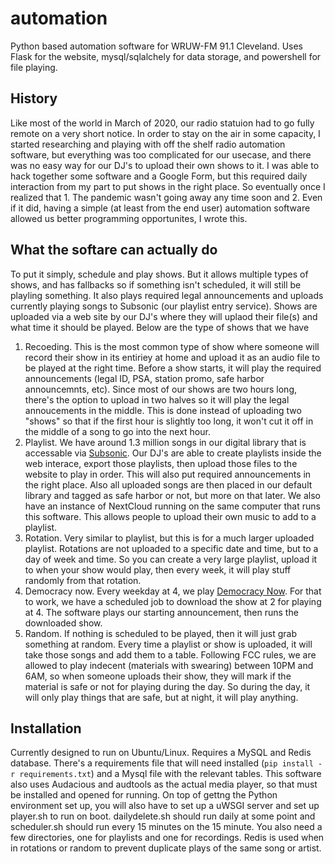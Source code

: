 # automation
Python based automation software for WRUW-FM 91.1 Cleveland. Uses Flask for the website, mysql/sqlalchely for data storage, and powershell for file playing.

## History
Like most of the world in March of 2020, our radio statuion had to go fully remote on a very short notice. In order to stay on the air in some capacity, I started researching and playing with off the shelf radio automation software, but everything was too complicated for our usecase, and there was no easy way for our DJ's to upload their own shows to it. I was able to hack together some software and a Google Form, but this required daily interaction from my part to put shows in the right place. So eventually once I realized that 1. The pandemic wasn't going away any time soon and 2. Even if it did, having a simple (at least from the end user) automation software allowed us better programming opportunites, I wrote this.

## What the softare can actually do
To put it simply, schedule and play shows. But it allows multiple types of shows, and has fallbacks so if something isn't scheduled, it will still be playling something. It also plays required legal announcements and uploads currently playing songs to Subsonic (our playlist entry service). Shows are uploaded via a web site by our DJ's where they will uplaod their file(s) and what time it should be played. Below are the type of shows that we have
1. Recoeding. This is the most common type of show where someone will record their show in its entiriey at home and upload it as an audio file to be played at the right time. Before a show starts, it will play the required announcements (legal ID, PSA, station promo, safe harbor announcemnts, etc). Since most of our shows are two hours long, there's the option to upload in two halves so it will play the legal annoucements in the middle. This is done instead of uploading two "shows" so that if the first hour is slightly too long, it won't cut it off in the middle of a song to go into the next hour.
2. Playlist. We have around 1.3 million songs in our digital library that is accessable via [Subsonic](http://www.subsonic.org/pages/index.jsp). Our DJ's are able to create playlists inside the web interace, export those playlists, then upload those files to the website to play in order. This will also put required announcements in the right place. Also all uploaded songs are then placed in our default library and tagged as safe harbor or not, but more on that later. We also have an instance of NextCloud running on the same computer that runs this software. This allows people to upload their own music to add to a playlist.
3. Rotation. Very similar to playlist, but this is for a much larger uploaded playlist. Rotations are not uploaded to a specific date and time, but to a day of week and time. So you can create a very large playlist, upload it to when your show would play, then every week, it will play stuff randomly from that rotation.
4. Democracy now. Every weekday at 4, we play [Democracy Now](https://www.democracynow.org/). For that to work, we have a scheduled job to download the show at 2 for playing at 4. The software plays our starting announcement, then runs the downloaded show.
5. Random. If nothing is scheduled to be played, then it will just grab something at random. Every time a playlist or show is uploaded, it will take those songs and add them to a table. Following FCC rules, we are allowed to play indecent (materials with swearing) between 10PM and 6AM, so when someone uploads their show, they will mark if the material is safe or not for playing during the day. So during the day, it will only play things that are safe, but at night, it will play anything. 

## Installation
Currently designed to run on Ubuntu/Linux. Requires a MySQL and Redis database. There's a requirements file that will need installed (`pip install -r requirements.txt`) and a Mysql file with the relevant tables. This software also uses Audacious and audtools as the actual media player, so that must be installed and opened for running. On top of gettng the Python environment set up, you will also have to set up a uWSGI server and set up player.sh to run on boot. dailydelete.sh should run daily at some point and scheduler.sh should run every 15 minutes on the 15 minute. You also need a few directories, one for playlists and one for recordings. Redis is used when in rotations or random to prevent duplicate plays of the same song or artist.
